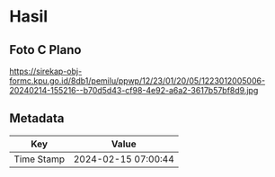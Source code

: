 # Hasil

## Foto C Plano

https://sirekap-obj-formc.kpu.go.id/8db1/pemilu/ppwp/12/23/01/20/05/1223012005006-20240214-155216--b70d5d43-cf98-4e92-a6a2-3617b57bf8d9.jpg


## Metadata

| Key        | Value               |
| ---------- | ------------------- |
| Time Stamp | 2024-02-15 07:00:44 |



